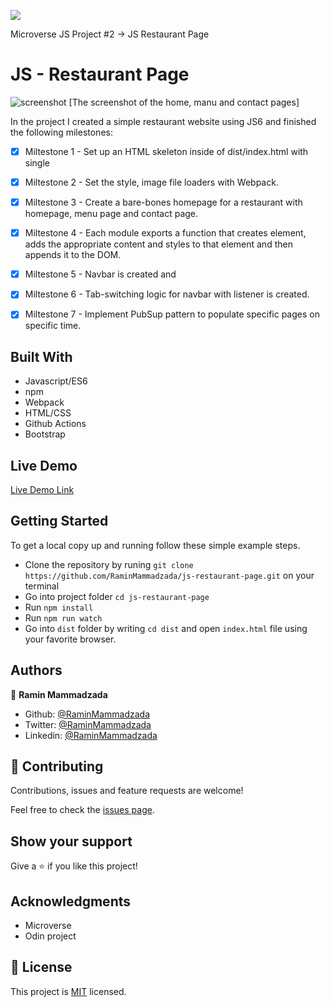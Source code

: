![](https://img.shields.io/badge/Microverse-blueviolet)

Microverse JS Project #2 -> JS Restaurant Page

# JS - Restaurant Page

![screenshot](./docs/images/screenshot_of_3_pages.png)
[The screenshot of the home, manu and contact pages]



In the project I created a simple restaurant website using JS6 and finished the following milestones:

- [x] Miltestone 1 - Set up an HTML skeleton inside of dist/index.html with single <div id="content">
- [x] Miltestone 2 - Set the style, image file loaders with Webpack.
- [x] Miltestone 3 - Create a bare-bones homepage for a restaurant with homepage, menu page and contact page.
- [x] Miltestone 4 - Each module exports a function that creates element, adds the appropriate content and styles to that element and then appends it to the DOM.
- [x] Miltestone 5 - Navbar is created and 
- [x] Miltestone 6 - Tab-switching logic for navbar with listener is created.
- [x] Miltestone 7 - Implement PubSup pattern to populate specific pages on specific time.


## Built With

- Javascript/ES6
- npm
- Webpack
- HTML/CSS
- Github Actions
- Bootstrap

## Live Demo

[Live Demo Link](https://raminmammadzada.github.io/js-restaurant-page/)

## Getting Started

To get a local copy up and running follow these simple example steps.
- Clone the repository by runing `git clone https://github.com/RaminMammadzada/js-restaurant-page.git` on your terminal
- Go into project folder `cd js-restaurant-page`
- Run `npm install`
- Run `npm run watch`
- Go into `dist` folder by writing `cd dist` and open `index.html` file using your favorite browser.


## Authors

👤 **Ramin Mammadzada**

- Github: [@RaminMammadzada](https://github.com/RaminMammadzada)
- Twitter: [@RaminMammadzada](https://twitter.com/RaminMammadzada)
- Linkedin: [@RaminMammadzada](https://www.linkedin.com/in/raminmammadzada) 

## 🤝 Contributing

Contributions, issues and feature requests are welcome!

Feel free to check the [issues page](issues/).

## Show your support

Give a ⭐️ if you like this project!

## Acknowledgments

- Microverse
- Odin project

## 📝 License

This project is [MIT](lic.url) licensed.
